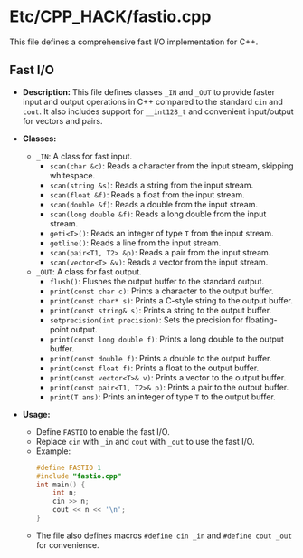 # Etc/CPP_HACK/fastio.cpp

This file defines a comprehensive fast I/O implementation for C++.

## Fast I/O

*   **Description:** This file defines classes `_IN` and `_OUT` to provide faster input and output operations in C++ compared to the standard `cin` and `cout`. It also includes support for `__int128_t` and convenient input/output for vectors and pairs.

*   **Classes:**
    *   `_IN`: A class for fast input.
        *   `scan(char &c)`: Reads a character from the input stream, skipping whitespace.
        *   `scan(string &s)`: Reads a string from the input stream.
        *   `scan(float &f)`: Reads a float from the input stream.
        *   `scan(double &f)`: Reads a double from the input stream.
        *   `scan(long double &f)`: Reads a long double from the input stream.
        *   `geti<T>()`: Reads an integer of type `T` from the input stream.
        *   `getline()`: Reads a line from the input stream.
        *   `scan(pair<T1, T2> &p)`: Reads a pair from the input stream.
        *   `scan(vector<T> &v)`: Reads a vector from the input stream.
    *   `_OUT`: A class for fast output.
        *   `flush()`: Flushes the output buffer to the standard output.
        *   `print(const char c)`: Prints a character to the output buffer.
        *   `print(const char* s)`: Prints a C-style string to the output buffer.
        *   `print(const string& s)`: Prints a string to the output buffer.
        *   `setprecision(int precision)`: Sets the precision for floating-point output.
        *   `print(const long double f)`: Prints a long double to the output buffer.
        *   `print(const double f)`: Prints a double to the output buffer.
        *   `print(const float f)`: Prints a float to the output buffer.
        *   `print(const vector<T>& v)`: Prints a vector to the output buffer.
        *   `print(const pair<T1, T2>& p)`: Prints a pair to the output buffer.
        *   `print(T ans)`: Prints an integer of type `T` to the output buffer.

*   **Usage:**
    *   Define `FASTIO` to enable the fast I/O.
    *   Replace `cin` with `_in` and `cout` with `_out` to use the fast I/O.
    *   Example:
        ```cpp
        #define FASTIO 1
        #include "fastio.cpp"
        int main() {
            int n;
            cin >> n;
            cout << n << '\n';
        }
        ```
    *   The file also defines macros `#define cin _in` and `#define cout _out` for convenience.
